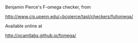 Benjamin Pierce's F-omega checker, from

  http://www.cis.upenn.edu/~bcpierce/tapl/checkers/fullomega/

Available online at

  http://ocamllabs.github.io/fomega/
